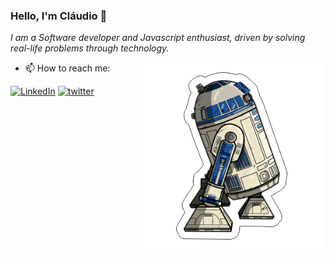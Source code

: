 ### Hello, I'm Cláudio 👋

<p><em> I am a Software developer and Javascript enthusiast, driven by solving real-life problems through technology.</a>
 </em></p>
 
 <img align='right' src="https://github.com/claudiolcastro/claudiolcastro/blob/main/r2d2.png?raw=true" width="300">


- 📫 How to reach me:


[![LinkedIn](https://img.shields.io/badge/LinkedIn-0077B5?style=for-the-badge&logo=linkedin&logoColor=white)](https://www.linkedin.com/in/claudiolcastro/)
[![twitter](https://img.shields.io/badge/twitter-1DA1F2?style=for-the-badge&logo=twitter&logoColor=white)](https://twitter.com/claudiolcastro)


<div>
<!--   <a href="https://github.com/claudiolcastro"> <img height="200px" src="https://github-readme-stats.vercel.app/api?username=claudiolcastro&show_icons=true&theme=react&include_all_commits=true&count_private=true"/> -->
